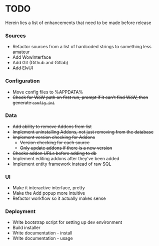 # TODO
Herein lies a list of enhancements that need to be made before release

### Sources
* Refactor sources from a list of hardcoded strings to something less amateur
* Add WowInterface
* Add Git (Github and Gitlab)
* ~~Add ElvUI~~

### Configuration
* Move config files to %APPDATA%
* ~~Check for WoW path on first run, prompt if it can't find WoW, then generate `config.ini`~~

### Data
* ~~Add ability to remove Addons from list~~ 
* ~~Implement uninstalling Addons, not just removing from the database~~
* ~~Implement version checking for Addons~~
  * ~~Version checking for each source~~
  * ~~Only update addons if there is a new version~~
* ~~Checks addon URLs before adding to db~~
* Implement editing addons after they've been added
* Implement entity framework instead of raw SQL

### UI
* Make it interactive interface, pretty
* Make the Add popup more intuitive
* Refactor workflow so it actually makes sense

### Deployment
* Write bootstrap script for setting up dev environment
* Build installer
* Write documentation - install
* Write documentation - usage
